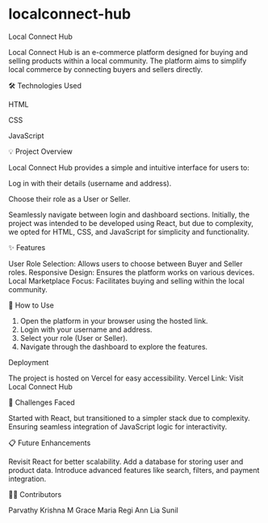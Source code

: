 # localconnect-hub
Local Connect Hub

Local Connect Hub is an e-commerce platform designed for buying and selling products within a local community. The platform aims to simplify local commerce by connecting buyers and sellers directly.

🛠 Technologies Used

HTML

CSS

JavaScript

💡 Project Overview

Local Connect Hub provides a simple and intuitive interface for users to:

Log in with their details (username and address).

Choose their role as a User or Seller.

Seamlessly navigate between login and dashboard sections.
Initially, the project was intended to be developed using React, but due to complexity, we opted for HTML, CSS, and JavaScript for simplicity and functionality.

✨ Features

User Role Selection: Allows users to choose between Buyer and Seller roles.
Responsive Design: Ensures the platform works on various devices.
Local Marketplace Focus: Facilitates buying and selling within the local community.

🚀 How to Use
1. Open the platform in your browser using the hosted link.
2. Login with your username and address.
3. Select your role (User or Seller).
4. Navigate through the dashboard to explore the features.

 Deployment

The project is hosted on Vercel for easy accessibility.
Vercel Link: Visit Local Connect Hub

💭 Challenges Faced

Started with React, but transitioned to a simpler stack due to complexity.
Ensuring seamless integration of JavaScript logic for interactivity.


📋 Future Enhancements

Revisit React for better scalability.
Add a database for storing user and product data.
Introduce advanced features like search, filters, and payment integration.


👨‍💻 Contributors

Parvathy Krishna M
Grace Maria Regi
Ann Lia Sunil

